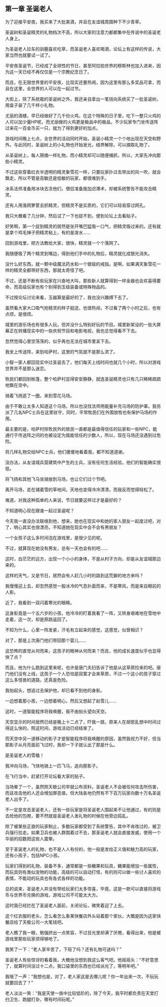 ## 第一章 圣诞老人

为了迎接平安夜，我买来了大批美酒，并且在友谊城周围种下不少青草。

圣诞树和圣诞精灵的礼物档次不高，所以大家的注意力都都集中在传说中的圣诞老人身上。

为圣诞老人拉车的驯鹿喜欢吃草，而圣诞老人喜欢喝酒，论坛上有这样的传说，大家当然也就要试一试了。

平安夜圣诞节，已经成了全球性的节日，甚至阿拉拍世界的穆斯林也加入进来，因为这一天已经不再仅仅是一个宗教纪念日了。

而且，在无限世界里的平安夜，比现实还要热闹，因为这里有那么多奖品可拿，而且在这里，全世界的人可以在一起过节。

大街上，除了系统栽的圣诞树之外，我还亲自拿出一笔钱向系统买了一批圣诞树，用盒子装了几千样小礼物。

尤丽的酒楼，早已经做好了几千份火鸡，在这个特殊的日子里，吃下一整只火鸡的人可以加少量HP呢，而尤丽做的火鸡更是极品中的极品，不少玩家专门坐传送阵过来花一百金币买一只，就为了得到更好的加点。

游戏时间晚上七点，全世界的活动同时开始，圣诞小精灵一个个地出现在天空和野外。与此同时，圣诞树上的小礼物也开始发光，结界解除，可以摘取礼物了。

从圣诞树上，每人限摘一样礼物，而小精灵却可以随便捕抓，所以，大家先冲向那些小精灵。

不过这些穿着红衣半透明的精灵象雪花一样，只要玩家扑过去带出的风一吹，就会飘走，所以不管是高敏还是低敏的玩家，都很难到手。

冰系法师准备用冰块去冻他们，僧侣准备施加迟滞术，却被系统警告不能攻击精灵。

还有人用渔网箩筐去抓精灵，但精灵不是实质的，它们可以轻易穿过网孔。

我只大概看了几分钟，然后试了一下也捉不到，便到论坛上去看贴子。

好笑啊，第一个捉到精灵的居然是张开嘴巴猛吸一口气，把精灵吸过来的。还有就是拿个鸡毛掸子把精灵粘上，有的是泼水……

回到游戏里，把方法教给大家，很快，精灵就一个个落网了。

我随便吸了两个精灵到嘴边，得到他们手中的礼物后，精灵就化成银光消失。

没什么好东西，就一颗中级魔法药水和一个银级的戒指。是啊，如果满天象雪花一样的精灵全都带好东西，那就太奇怪了吧。

不过，还是不断有些玩家在兴奋地大叫，那些新人就算得到一样金器也会欢喜得要命，而高级玩家也有个别得到玉级装备或特殊物品的。

不过按论坛讨论来看，玉器算是最好的了，我也没兴趣搏下去了。

虽然看大家大口吸气抢精灵的样子挺逗，也很热闹，不过看了两个小时之后，也有点烦，是很烦。

城里的游乐场也有很多人玩，但并没什么特别好玩的节目。城里新架设的一些大屏幕正在转播现实中的一些庆祝节目和电影电视，我也总觉得看不下去。

忽然觉得心里空荡荡的，似乎再也无法在城市里呆下去。

我坐上传送阵，来到哈萨村，这里的气氛就不是那么浓了。

小智一家人都回现实中过圣诞去了，他们每天上线时间也就几个小时，所以对游戏世界并不是那么迷恋。

牧民们都回到帐篷，整个哈萨村显得安安静静，就连圣诞精灵也只有几只稀稀疏疏地飘在空中。

骑着飞扬逛了一圈，来到雪花马场。

由于不敢让太多人知道这个马场，所以也没找法师用能量补充马场的防护罩。我另派了几名NPC士兵在这里驻守，同时，平常牧民们在外围放牧也有保护马场的作用。

最主要的是，哈萨村除牧民外的居民一直都是最值得信任的玩家和一些NPC，能通行于传送阵之间的也被设定为我能信任的少数人，所以，现在马场还没遇到过危险。

将几样礼物交给NPC士兵，他们傻傻地看着我，都不知道道谢。

没办法，从友谊城兵营建筑中产生的士兵，没有任何生活经验，他们的智能确实很低。

将飞扬和其他飞马坐骑放到马场，也让它们过个节吧。

离开马场，走在铺着雪的草地间，天地也变得冷冷清清，而我反而觉得轻松了。

难道，对我这种孤单的人来说，节日就要这样过才是最好的？

不知道明心现在跟谁一起过圣诞呢？

今天我一直没办法联络到他，想来，她也在现实中和她的家人朋友一起度过吧，对了，明心其实也很漂亮，不知道她在现实中会不会有男朋友？

一个女孩子这么多时间泡在游戏里，是很少见的呢。

不过，就算现在她没有男友，总有一天也会有的吧……

这时，白茫茫的远方，出现一个小小的身体，不是从村子方向，却是从友谊城那边来的。

这样的天气，又是节日，居然会有人赶几小时的路到这荒僻的地方来吗？

我慢慢迎上去，却忽然感觉一股冰冷的气息扑面而来，不是寒风，而是来自眼前的人影。

近了，我看到一双闪着寒光的眼睛。

这身影竟是一个五六岁的小孩，他冷冷的盯着我看了一阵，又转身艰难地在雪地中走着，这一次，却是原路返回了。

不知为什么，心里一阵发紧，汗毛有立起来的感觉，这感觉，似曾相识？

对了，那是上次唐门他们带回那个婴儿……

这恐怖的直觉从何而来，这孩子的眼神从何而来？而且，他的成长速度似乎也显得快了点？

而且，他为什么跑到这里来呢，也许是唐门夫妇告诉了他是从这草原捡来的吧。唐门他们没有上线，这孩子一个人恐怕是寂寞才会来草原，不过一个这小的孩子穿过这么多怪兽的道路，还真是危险。

我抬起头，想追过去保护他，却已看不到他的身影。

一边想着那小孩，一边想着明心，然后又想起了赵雪儿……

这时，一道智能程序将我唤醒，我不由抬头望向天空。

天空显示的时间居然已经是晚上十二点了，吓我一跳，原来人在胡思乱想中时间过得这么快的，照这时间，游戏活动已经结束了。

而天空中另一道移动的影子才是智能程序将我唤醒的原因，虽然我视力不好，但当那影子从月亮面前飞过时，我却一下子就认出了那是什么。

是圣诞老人的雪橇！

我冲向马场，飞快地骑上一匹飞马，追向那影子。

在飞行当中，赶紧打开论坛看大家的贴子。

当场晕了一个，虽然照天极公司早就公布资料，圣诞老人不会被任何攻击所伤害，而且攻击他的人还会增加罪恶值，但大陆各地仍然有不下百万玩家向数十万名圣诞老人出手了。

不一定是攻击圣诞老人，还有一些玩家是将圣诞老人围起来不让他通过，有的则是去抢他的包袱，要不然就是圣诞老人发礼物的时候在他旁边捣乱。

除了被某些正直的玩家制止，多数玩家都受到了系统警告，其中不肯改过的，被卫兵强行拉走。如果卫兵也被人群围着过不去，那圣诞老人就会直接发威，使用一个华丽的招数把这些人震晕。

至于圣诞老人的礼物，也不是人人有份的，他一般是发给正义值和魅力高的玩家，还有小孩子，包括NPC小孩。

玩家们得到的礼物，装备不多，通常都是一些糖果和玩具，糖果能增加一些属性，而玩具则有类似宠物的功能，高级的可以自动打怪，有的则可以做一些讨人喜欢的表情，不能动的玩具也有各式各样的功能。

总的说来，圣诞老人并没有带给玩家们太多惊喜，毕竟，这是一款可以直接将游戏币与世界币兑换的游戏，游戏公司不可能太大方。

这时我已经拦在了圣诞老人面前，关闭论坛，微笑着迎了上去。

这个红衣服的老头，怎么看怎么象某快餐店外头站着那个家伙，大概是因为这家快餐店给了天极公司一大笔钱吧。

老人瞧了我一眼，勉强挤出一点笑容，不过目光里却满了厌倦，看得出来，他是被游戏里那些玩家烦得够呛了。

我笑了一下：“老人家辛苦了，下班了吗？还有礼物可送吗？”

圣诞老人有些惊讶的看着我，大概他没想到我这么客气吧。他摇摇头：“不好意思了，就算时间没过十二点，我口袋里的东西也已经派光了，等明年吧。”

我哦了一声：“我想也是，对了，老人家这是去哪儿呢？你一年出来一次，不玩玩就要回去了？”

老人淡淡一笑：“我是天使一族中比较低阶的，除了今天，我平时都负责在天堂打扫卫生、跑腿打杂，哪有时间玩呢。”

